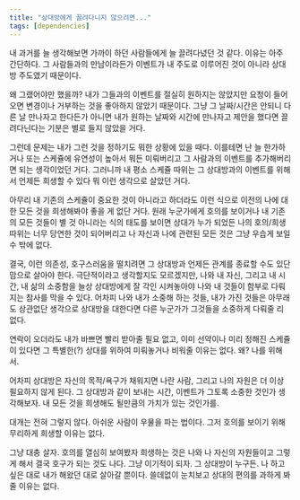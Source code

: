 ```yaml
---
title: "상대방에게 끌려다니지 않으려면..."
tags: [dependencies]
---
```


내 과거를 늘 생각해보면 가까이 하던 사람들에게 늘 끌려다녔던 것 같다. 이유는 아주 간단하다. 그 사람들과의 만남이라든가 이벤트가 내 주도로 이루어진 것이 아니라 상대방 주도였기 때문이다.

왜 그랬어야만 했을까? 내가 그들과의 이벤트를 절실히 원하지는 않았지만 요청이 들어오면 변경이나 거부하는 것을 좋아하지 않았기 때문이다. 그냥 그 날짜/시간은 안되니 다른 날 만나자고 한다든가 아니면 내가 원하는 날짜와 시간에 만나자고 제안을 했다면 끌려다닌다는 기분은 별로 들지 않았을 거다. 

그런데 문제는 내가 그런 것을 정하기도 뭐한 상황에 있을 때다. 이를테면 난 늘 한가하거나 또는 스케쥴에 유연성이 높아서 뭐든 미뤄버리고 그 사람과의 이벤트를 추가해버리면 되는 생각이었던 거다. 그러니까 내 평소 스케쥴 따위는 그 상대방과의 이벤트를 위해서 언제든 희생할 수 있다 뭐 이런 생각으로 살았던 거다.

아무리 내 기존의 스케쥴이 중요한 것이 아니라고 하더라도 이런 식으로 이전의 나에 대한 모든 것을 희생해봐야 좋을 게 없단 거다. 원래 누군가에게 호의를 보이거나 내 기존의 모든 것들이 별 것 아니라는 식의 태도를 보이면 상대가 누가 되었든 나의 호의/희생 따위는 너무 당연한 것이 되어버리고 나 자신과 나에 관련된 모든 것은 그냥 우습게 보일 수 밖에 없다. 

결국, 이런 의존성, 호구스러움을 떨치려면 그 상대방과 언제든 관계를 종료할 수도 있단 맘으로 살아야 한다. 극단적이라고 생각할지도 모르겠지만, 나와 내 자신, 그리고 내 시간, 내 삶의 소중함을 늘상 상대방에게 잘 각인 시켜놓아야 나와 내 것들이 함부로 다뤄지는 참사를 막을 수 있다. 어차피 나와 내가 소중해 하는 것들, 내가 가진 것들은 아무래도 상관없단 생각으로 상대방을 대한다면 다른 누군가가 그것들을 소중하게 다뤄줄 리 없다. 

연락이 오더라도 내가 바쁘면 빨리 받아줄 필요 없고, 이미 선약이나 미리 정해진 스케쥴이 있다면 그 특별한(?) 상대를 위하여 미뤄놓거나 비워줄 이유는 없다. 왜? 나를 위해서. 

어차피 상대방은 자신의 목적/욕구가 채워지면 나란 사람, 그리고 나의 자원은 더 이상 필요하지 않게 된다. 그 상대방과 같이 보내는 시간, 이벤트가 그토록 소중한 것인가 생각해보자. 내 모든 것을 희생해도 될만큼의 가치가 있는 것인가를. 

대개는 전혀 그렇지 않다. 아쉬운 사람이 우물을 파는 법이다. 그저 호의를 보이기 위해 무리하게 희생할 이유는 없다. 

그냥 대충 살자. 호의를 열심히 보여봤자 희생하는 것은 나와 나 자신의 자원들이고 그렇게 해서 결국 호구가 되는 것도 나다. 그냥 이기적이 되자. 그 상대방이 누구든. 나 하고 싶은 대로 내가 해왔던 대로 살아갈 뿐이다. 쓸데없이 눈치보고 상대의 편의를 과하게 봐줄 이유는 없다.